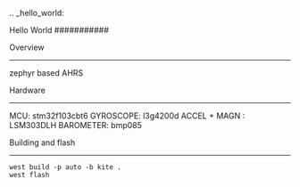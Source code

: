 .. _hello_world:

Hello World
###########

Overview
********
zephyr based AHRS

Hardware
********
MCU: stm32f103cbt6
GYROSCOPE: l3g4200d
ACCEL + MAGN : LSM303DLH
BAROMETER: bmp085

Building and flash
********************
```
west build -p auto -b kite .
west flash
```
